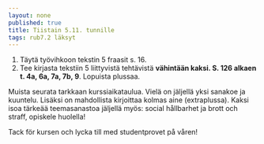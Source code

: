 ```yaml
---
layout: none
published: true
title: Tiistain 5.11. tunnille
tags: rub7.2 läksyt
---
```

1. Täytä työvihkoon tekstin 5 fraasit s. 16.
2. Tee kirjasta tekstiin 5 liittyvistä tehtävistä **vähintään kaksi. S. 126 alkaen t. 4a, 6a, 7a, 7b, 9**. Lopuista plussaa.

Muista seurata tarkkaan kurssiaikataulua. Vielä on jäljellä yksi sanakoe ja kuuntelu. Lisäksi on mahdollista kirjoittaa kolmas aine (extraplussa). Kaksi isoa tärkeää teemasanastoa jäljellä myös: social hållbarhet ja brott och straff, opiskele huolella!

Tack för kursen och lycka till med studentprovet på våren!

